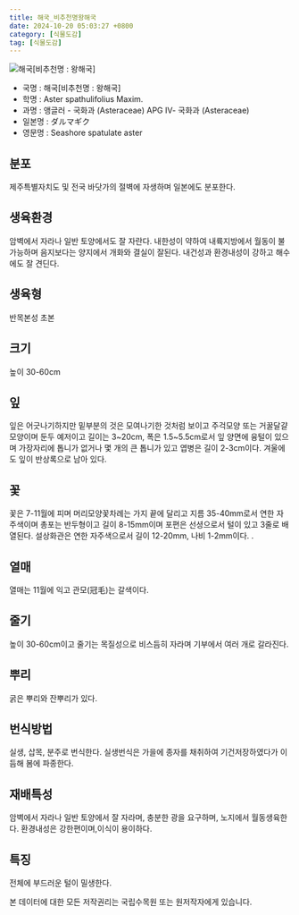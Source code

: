 ```yaml
---
title: 해국_비추천명왕해국
date: 2024-10-20 05:03:27 +0800
category: [식물도감]
tag: [식물도감]
---
```




![해국[비추천명 : 왕해국]](/fileUpload/plants/basic/Compositae/Aster/8069/8069_1_th2.jpg)
- 국명 : 해국[비추천명 : 왕해국]
- 학명 : Aster spathulifolius Maxim.
- 과명 : 앵글러 - 국화과 (Asteraceae) APG Ⅳ- 국화과 (Asteraceae)
- 일본명 : ダルマギク
- 영문명 : Seashore spatulate aster


## 분포
제주특별자치도 및 전국 바닷가의 절벽에 자생하며 일본에도 분포한다.
## 생육환경
암벽에서 자라나 일반 토양에서도 잘 자란다. 내한성이 약하여 내륙지방에서 월동이 불가능하며 음지보다는 양지에서 개화와 결실이 잘된다. 내건성과 환경내성이 강하고 해수에도 잘 견딘다.
## 생육형
반목본성 초본
## 크기
높이 30-60cm
## 잎
잎은 어긋나기하지만 밑부분의 것은 모여나기한 것처럼 보이고 주걱모양 또는 거꿀달걀모양이며 둔두 예저이고 길이는 3~20cm, 폭은 1.5~5.5cm로서 잎 양면에 융털이 있으며 가장자리에 톱니가 없거나 몇 개의 큰 톱니가 있고 엽병은 길이 2-3cm이다. 겨울에도 잎이 반상록으로 남아 있다.
## 꽃
꽃은 7-11월에 피며 머리모양꽃차례는 가지 끝에 달리고 지름 35-40mm로서 연한 자주색이며 총포는 반두형이고 길이 8-15mm이며 포편은 선셩으로서 털이 있고 3줄로 배열된다. 설상화관은 연한 자주색으로서 길이 12-20mm, 나비 1-2mm이다. .
## 열매
열매는 11월에 익고 관모(冠毛)는 갈색이다.
## 줄기
높이 30-60cm이고 줄기는 목질성으로 비스듬히 자라며 기부에서 여러 개로 갈라진다.
## 뿌리
굵은 뿌리와 잔뿌리가 있다.
## 번식방법
실생, 삽목, 분주로 번식한다. 실생번식은 가을에 종자를 채취하여 기건저장하였다가 이듬해 봄에 파종한다.
## 재배특성
암벽에서 자라나 일반 토양에서 잘 자라며, 충분한 광을 요구하며, 노지에서 월동생육한다. 환경내성은 강한편이며,이식이 용이하다.
## 특징
전체에 부드러운 털이 밀생한다.






본 데이터에 대한 모든 저작권리는 국립수목원 또는 원저작자에게 있습니다.
